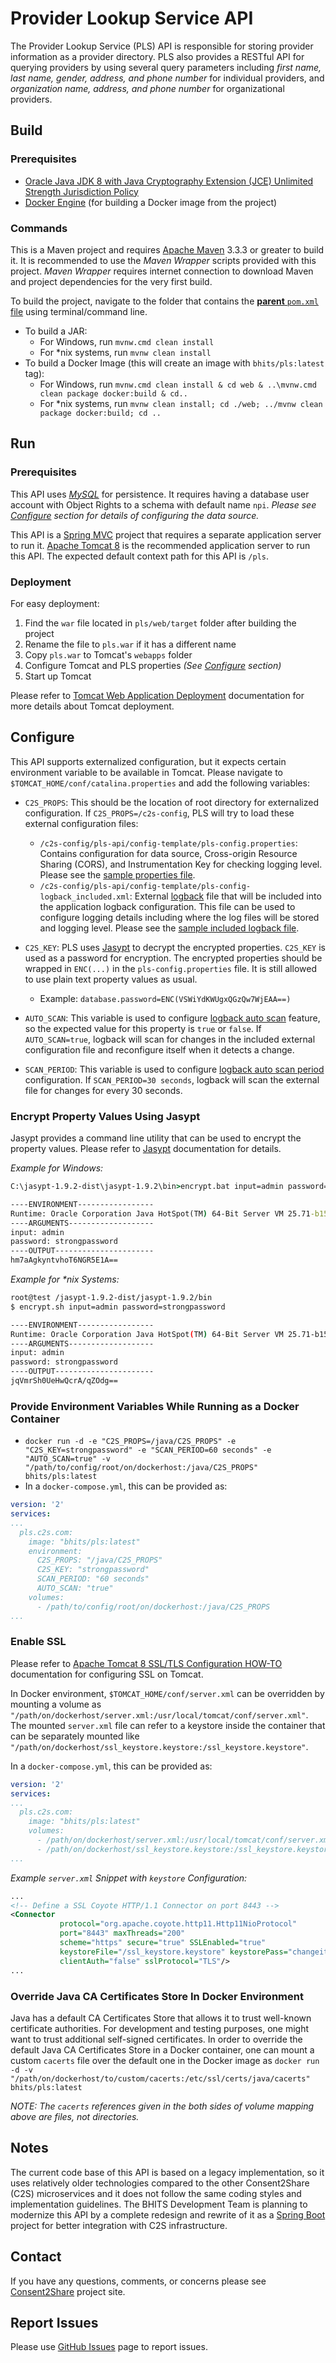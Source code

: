 # Provider Lookup Service API

The Provider Lookup Service (PLS) API is responsible for storing provider information as a provider directory. PLS also provides a RESTful API for querying providers by using several query parameters including *first name, last name, gender, address, and phone number* for individual providers, and *organization name, address, and phone number* for organizational providers.


## Build

### Prerequisites

+ [Oracle Java JDK 8 with Java Cryptography Extension (JCE) Unlimited Strength Jurisdiction Policy](http://www.oracle.com/technetwork/java/javase/downloads/index.html)
+ [Docker Engine](https://docs.docker.com/engine/installation/) (for building a Docker image from the project)

### Commands

This is a Maven project and requires [Apache Maven](https://maven.apache.org/) 3.3.3 or greater to build it. It is recommended to use the *Maven Wrapper* scripts provided with this project. *Maven Wrapper* requires internet connection to download Maven and project dependencies for the very first build.

To build the project, navigate to the folder that contains the [**parent** `pom.xml` file](pls/pom.xml) using terminal/command line.

+ To build a JAR:
    + For Windows, run `mvnw.cmd clean install`
    + For *nix systems, run `mvnw clean install`
+ To build a Docker Image (this will create an image with `bhits/pls:latest` tag):
    + For Windows, run `mvnw.cmd clean install & cd web & ..\mvnw.cmd clean package docker:build & cd..`
    + For *nix systems, run `mvnw clean install; cd ./web; ../mvnw clean package docker:build; cd ..`

## Run

### Prerequisites

This API uses *[MySQL](https://www.mysql.com/)* for persistence. It requires having a database user account with Object Rights to a schema with default name `npi`. *Please see [Configure](#configure) section for details of configuring the data source.*

This API is a [Spring MVC](http://docs.spring.io/spring/docs/current/spring-framework-reference/html/mvc.html) project that requires a separate application server to run it. [Apache Tomcat 8](http://tomcat.apache.org/) is the recommended application server to run this API. The expected default context path for this API is `/pls`.

### Deployment

For easy deployment:

1. Find the `war` file located in `pls/web/target` folder after building the project
2. Rename the file to `pls.war` if it has a different name
3. Copy `pls.war` to Tomcat's `webapps` folder
4. Configure Tomcat and PLS properties *(See [Configure](#configure) section)*
5. Start up Tomcat

Please refer to [Tomcat Web Application Deployment](http://tomcat.apache.org/tomcat-8.0-doc/deployer-howto.html) documentation for more details about Tomcat deployment.

## Configure

This API supports externalized configuration, but it expects certain environment variable to be available in Tomcat. Please navigate to `$TOMCAT_HOME/conf/catalina.properties` and add the following variables:

+ `C2S_PROPS`: This should be the location of root directory for externalized configuration. If `C2S_PROPS=/c2s-config`, PLS will try to load these external configuration files:
	+ `/c2s-config/pls-api/config-template/pls-config.properties`: Contains configuration for data source, Cross-origin Resource Sharing (CORS), and Instrumentation Key for checking logging level. Please see the [sample properties file](config-template/pls-config.properties).
	+ `/c2s-config/pls-api/config-template/pls-config-logback_included.xml`: External [logback](http://logback.qos.ch/) file that will be included into the application logback configuration. This file can be used to configure logging details including where the log files will be stored and logging level. Please see the [sample included logback file](config-template/pls-config-logback_included.xml).

+ `C2S_KEY`: PLS uses [Jasypt](http://www.jasypt.org/) to decrypt the encrypted properties. `C2S_KEY` is used as a password for encryption. The encrypted properties should be wrapped in `ENC(...)` in the `pls-config.properties` file. It is still allowed to use plain text property values as usual.
	+ Example: `database.password=ENC(VSWiYdKWUgxQGzQw7WjEAA==)`
+ `AUTO_SCAN`: This variable is used to configure [logback auto scan](http://logback.qos.ch/manual/configuration.html#autoScan) feature, so the expected value for this property is `true` or `false`. If `AUTO_SCAN=true`, logback will scan for changes in the included external configuration file and reconfigure itself when it detects a change.
+ `SCAN_PERIOD`: This variable is used to configure [logback auto scan period](http://logback.qos.ch/manual/configuration.html#autoScan) configuration. If `SCAN_PERIOD=30 seconds`, logback will scan the external file for changes for every 30 seconds.

### Encrypt Property Values Using Jasypt

Jasypt provides a command line utility that can be used to encrypt the property values. Please refer to [Jasypt](http://www.jasypt.org/) documentation for details.

*Example for Windows:*
```bat
C:\jasypt-1.9.2-dist\jasypt-1.9.2\bin>encrypt.bat input=admin password=strongpassword

----ENVIRONMENT-----------------
Runtime: Oracle Corporation Java HotSpot(TM) 64-Bit Server VM 25.71-b15
----ARGUMENTS-------------------
input: admin
password: strongpassword
----OUTPUT----------------------
hm7aAgkyntvhoT6NGR5E1A==
```

*Example for \*nix Systems:*

```bash
root@test /jasypt-1.9.2-dist/jasypt-1.9.2/bin
$ encrypt.sh input=admin password=strongpassword

----ENVIRONMENT-----------------
Runtime: Oracle Corporation Java HotSpot(TM) 64-Bit Server VM 25.71-b15
----ARGUMENTS-------------------
input: admin
password: strongpassword
----OUTPUT----------------------
jqVmrSh0UeHwQcrA/qZOdg==
```

### Provide Environment Variables While Running as a Docker Container

+ `docker run -d -e "C2S_PROPS=/java/C2S_PROPS" -e "C2S_KEY=strongpassword" -e "SCAN_PERIOD=60 seconds" -e "AUTO_SCAN=true" -v "/path/to/config/root/on/dockerhost:/java/C2S_PROPS" bhits/pls:latest`
+ In a `docker-compose.yml`, this can be provided as:

```yml
version: '2'
services:
...
  pls.c2s.com:
    image: "bhits/pls:latest"
    environment:
      C2S_PROPS: "/java/C2S_PROPS"
      C2S_KEY: "strongpassword"
      SCAN_PERIOD: "60 seconds"
      AUTO_SCAN: "true"
    volumes:
      - /path/to/config/root/on/dockerhost:/java/C2S_PROPS
...
```

### Enable SSL

Please refer to [Apache Tomcat 8 SSL/TLS Configuration HOW-TO](https://tomcat.apache.org/tomcat-8.0-doc/ssl-howto.html) documentation for configuring SSL on Tomcat.

In Docker environment, `$TOMCAT_HOME/conf/server.xml` can be overridden by mounting a volume as `"/path/on/dockerhost/server.xml:/usr/local/tomcat/conf/server.xml"`. The mounted `server.xml` file can refer to a keystore inside the container that can be separately mounted like `"/path/on/dockerhost/ssl_keystore.keystore:/ssl_keystore.keystore"`.

In a `docker-compose.yml`, this can be provided as:

```yml
version: '2'
services:
...
  pls.c2s.com:
    image: "bhits/pls:latest"
    volumes:
      - /path/on/dockerhost/server.xml:/usr/local/tomcat/conf/server.xml
      - /path/on/dockerhost/ssl_keystore.keystore:/ssl_keystore.keystore
...
```

*Example `server.xml` Snippet with `keystore` Configuration:*
```xml
...
<!-- Define a SSL Coyote HTTP/1.1 Connector on port 8443 -->
<Connector
           protocol="org.apache.coyote.http11.Http11NioProtocol"
           port="8443" maxThreads="200"
           scheme="https" secure="true" SSLEnabled="true"
           keystoreFile="/ssl_keystore.keystore" keystorePass="changeit"
           clientAuth="false" sslProtocol="TLS"/>
...
```

### Override Java CA Certificates Store In Docker Environment

Java has a default CA Certificates Store that allows it to trust well-known certificate authorities. For development and testing purposes, one might want to trust additional self-signed certificates. In order to override the default Java CA Certificates Store in a Docker container, one can mount a custom `cacerts` file over the default one in the Docker image as `docker run -d -v "/path/on/dockerhost/to/custom/cacerts:/etc/ssl/certs/java/cacerts" bhits/pls:latest`

*NOTE: The `cacerts` references given in the both sides of volume mapping above are files, not directories.*

[//]: # (## API Documentation)

## Notes

The current code base of this API is based on a legacy implementation, so it uses relatively older technologies compared to the other Consent2Share (C2S) microservices and it does not follow the same coding styles and implementation guidelines. The BHITS Development Team is planning to modernize this API by a complete redesign and rewrite of it as a [Spring Boot](https://projects.spring.io/spring-boot/) project for better integration with C2S infrastructure.

[//]: # (## Contribute)

## Contact

If you have any questions, comments, or concerns please see [Consent2Share]() project site.

## Report Issues

Please use [GitHub Issues](https://github.com/bhits/pls-api/issues) page to report issues.

[//]: # (License)